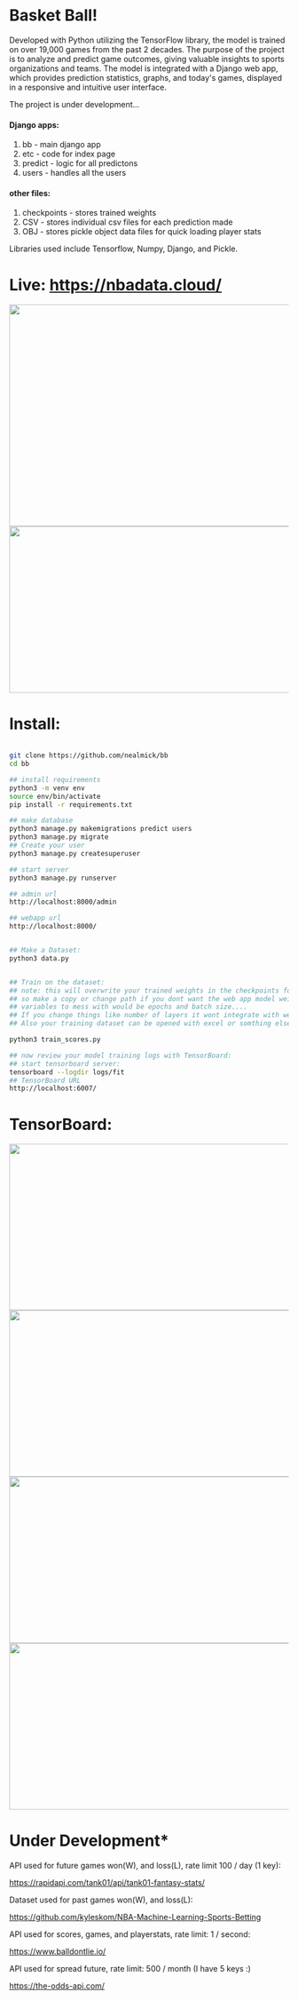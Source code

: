 # Basket Ball!


Developed with Python utilizing the TensorFlow library, the model is trained on over 19,000 games from the past 2 decades. The purpose of the project is to analyze and predict game outcomes, giving valuable insights to sports organizations and teams. The model is integrated with a Django web app, which provides prediction statistics, graphs, and today's games, displayed in a responsive and intuitive user interface.




The project is under development...


#### Django apps:
1. bb - main django app
2. etc - code for index page
3. predict - logic for all predictons
4. users - handles all the users


#### other files:
1. checkpoints - stores trained weights
2. CSV - stores individual csv files for each prediction made
3. OBJ - stores pickle object data files for quick loading player stats

Libraries used include Tensorflow, Numpy, Django, and Pickle.
# Live: https://nbadata.cloud/




<img src="https://i.imgur.com/KIzXqh6.png" width="600" height="400" />
<img src="https://i.imgur.com/LY7u9xB.png" width="600" height="300" />

# Install:

```bash

git clone https://github.com/nealmick/bb
cd bb

## install requirements
python3 -m venv env
source env/bin/activate
pip install -r requirements.txt

## make database
python3 manage.py makemigrations predict users
python3 manage.py migrate
## Create your user
python3 manage.py createsuperuser

## start server
python3 manage.py runserver

## admin url
http://localhost:8000/admin

## webapp url
http://localhost:8000/


## Make a Dataset:
python3 data.py


## Train on the dataset:
## note: this will overwrite your trained weights in the checkpoints folder.
## so make a copy or change path if you dont want the web app model weights effected.
## variables to mess with would be epochs and batch size....
## If you change things like number of layers it wont integrate with web app.
## Also your training dataset can be opened with excel or somthing else here: csv/train.csv 

python3 train_scores.py

## now review your model training logs with TensorBoard:
## start tensorboard server:
tensorboard --logdir logs/fit
## TensorBoard URL
http://localhost:6007/

```

# TensorBoard:
<img src="https://i.imgur.com/P8hmfxM.png" width="800" height="300" />
<img src="https://i.imgur.com/opg7vk4.png" width="800" height="300" />
<img src="https://i.imgur.com/Ha6OHxn.png" width="800" height="300" />
<img src="https://i.imgur.com/Zu3YQrU.png" width="800" height="300" />

# Under Development*



API used for future games won(W), and loss(L), rate limit 100 / day (1 key): 

https://rapidapi.com/tank01/api/tank01-fantasy-stats/

Dataset used for past games won(W), and loss(L):

https://github.com/kyleskom/NBA-Machine-Learning-Sports-Betting

API used for scores, games, and playerstats, rate limit: 1 / second:

https://www.balldontlie.io/

API used for spread future, rate limit: 500 / month (I have 5 keys :)

https://the-odds-api.com/





